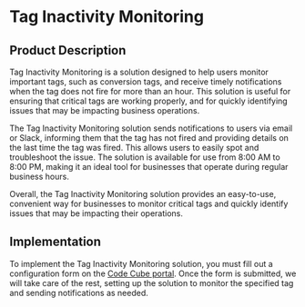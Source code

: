 # Tag Inactivity Monitoring

## Product Description 

Tag Inactivity Monitoring is a solution designed to help users monitor important tags, such as conversion tags, and receive timely notifications when the tag does not fire for more than an hour. This solution is useful for ensuring that critical tags are working properly, and for quickly identifying issues that may be impacting business operations.

The Tag Inactivity Monitoring solution sends notifications to users via email or Slack, informing them that the tag has not fired and providing details on the last time the tag was fired. This allows users to easily spot and troubleshoot the issue. The solution is available for use from 8:00 AM to 8:00 PM, making it an ideal tool for businesses that operate during regular business hours.

Overall, the Tag Inactivity Monitoring solution provides an easy-to-use, convenient way for businesses to monitor critical tags and quickly identify issues that may be impacting their operations.

## Implementation

To implement the Tag Inactivity Monitoring solution, you must fill out a configuration form on the [Code Cube portal](https://portal.code-cube.io/configurations/tag_monitor). Once the form is submitted, we will take care of the rest, setting up the solution to monitor the specified tag and sending notifications as needed.


